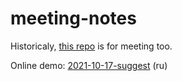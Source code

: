 meeting-notes
=============

Historicaly, [this repo](https://github.com/michurin/playground-graphql-go) is for meeting too.

Online demo: [2021-10-17-suggest](https://michurin.github.io/meeting-notes/2021-10-17-suggest/) (ru)
